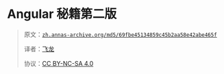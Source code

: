 # Angular 秘籍第二版

> 原文：[`zh.annas-archive.org/md5/69fbe45134859c45b2aa58e42abe465f`](https://zh.annas-archive.org/md5/69fbe45134859c45b2aa58e42abe465f)
> 
> 译者：[飞龙](https://github.com/wizardforcel)
> 
> 协议：[CC BY-NC-SA 4.0](http://creativecommons.org/licenses/by-nc-sa/4.0/)